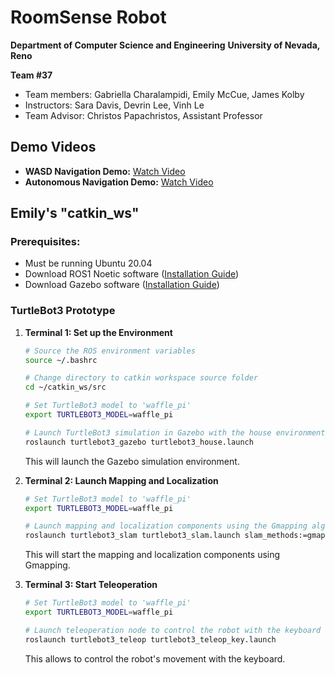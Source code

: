 # RoomSense Robot

**Department of Computer Science and Engineering**
**University of Nevada, Reno**

**Team #37**
- Team members: Gabriella Charalampidi, Emily McCue, James Kolby
- Instructors: Sara Davis, Devrin Lee, Vinh Le
- Team Advisor: Christos Papachristos, Assistant Professor

## Demo Videos

- **WASD Navigation Demo:** [Watch Video](https://youtu.be/aKd7RaaQccc)
- **Autonomous Navigation Demo:** [Watch Video](https://youtu.be/T0JaqantIKE)

## Emily's "catkin_ws"

### Prerequisites:

- Must be running Ubuntu 20.04
- Download ROS1 Noetic software ([Installation Guide](http://wiki.ros.org/ROS/Tutorials/InstallingandConfiguringROSEnvironment))
- Download Gazebo software ([Installation Guide](https://classic.gazebosim.org/tutorials?cat=guided_b&tut=guided_b1))

### TurtleBot3 Prototype


1. **Terminal 1: Set up the Environment**

     ```bash
     # Source the ROS environment variables
     source ~/.bashrc

     # Change directory to catkin workspace source folder
     cd ~/catkin_ws/src

     # Set TurtleBot3 model to 'waffle_pi'
     export TURTLEBOT3_MODEL=waffle_pi

     # Launch TurtleBot3 simulation in Gazebo with the house environment
     roslaunch turtlebot3_gazebo turtlebot3_house.launch
     ```

   This will launch the Gazebo simulation environment.

2. **Terminal 2: Launch Mapping and Localization**

     ```bash
     # Set TurtleBot3 model to 'waffle_pi'
     export TURTLEBOT3_MODEL=waffle_pi

     # Launch mapping and localization components using the Gmapping algorithm
     roslaunch turtlebot3_slam turtlebot3_slam.launch slam_methods:=gmapping
     ```

   This will start the mapping and localization components using Gmapping.

3. **Terminal 3: Start Teleoperation**

     ```bash
     # Set TurtleBot3 model to 'waffle_pi'
     export TURTLEBOT3_MODEL=waffle_pi

     # Launch teleoperation node to control the robot with the keyboard
     roslaunch turtlebot3_teleop turtlebot3_teleop_key.launch
     ```

   This allows to control the robot's movement with the keyboard.

